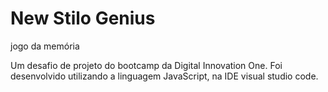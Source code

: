 # New Stilo Genius
jogo da memória

Um desafio de projeto do bootcamp da Digital Innovation One. Foi desenvolvido utilizando a linguagem JavaScript, na IDE visual studio code.

